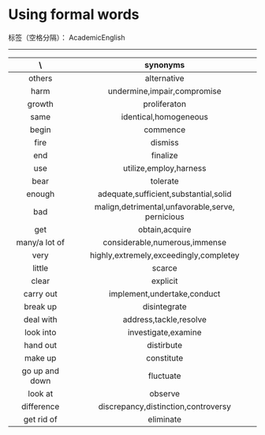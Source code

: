 ﻿# Using formal words

标签（空格分隔）： AcademicEnglish

---
|\ |synonyms|
|:--:|:--:|
|others|alternative|
|harm|undermine,impair,compromise|
|growth|proliferaton|
|same|identical,homogeneous|
|begin|commence|
|fire|dismiss|
|end|finalize|
|use|utilize,employ,harness|
|bear|tolerate|
|enough|adequate,sufficient,substantial,solid|
|bad|malign,detrimental,unfavorable,serve, pernicious|
|get|obtain,acquire|
|many/a lot of|considerable,numerous,immense|
|very|highly,extremely,exceedingly,completey|
|little|scarce|
|clear|explicit|
|carry out|implement,undertake,conduct|
|break up|disintegrate|
|deal with|address,tackle,resolve|
|look into|investigate,examine|
|hand out|distirbute|
|make up|constitute|
|go up and down|fluctuate|
|look at| observe|
|difference|discrepancy,distinction,controversy|
|get rid of|eliminate|

















